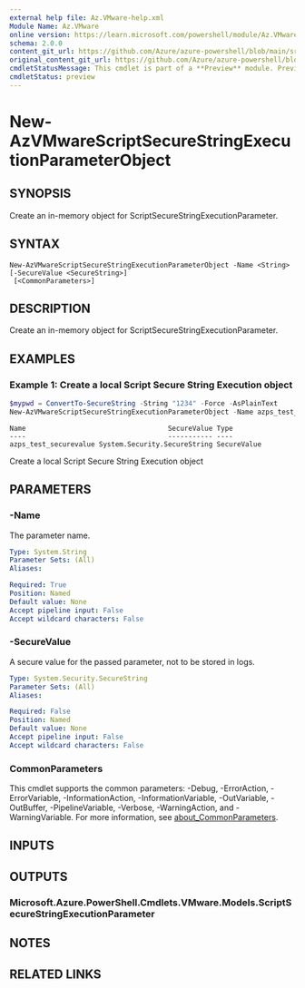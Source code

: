 ```yaml
---
external help file: Az.VMware-help.xml
Module Name: Az.VMware
online version: https://learn.microsoft.com/powershell/module/Az.VMware/new-azvmwarescriptsecurestringexecutionparameterobject
schema: 2.0.0
content_git_url: https://github.com/Azure/azure-powershell/blob/main/src/VMware/VMware/help/New-AzVMwareScriptSecureStringExecutionParameterObject.md
original_content_git_url: https://github.com/Azure/azure-powershell/blob/main/src/VMware/VMware/help/New-AzVMwareScriptSecureStringExecutionParameterObject.md
cmdletStatusMessage: This cmdlet is part of a **Preview** module. Preview versions aren't recommended for use in production environments. For more information, see https://aka.ms/azps-refstatus.
cmdletStatus: preview
---
```

# New-AzVMwareScriptSecureStringExecutionParameterObject

## SYNOPSIS
Create an in-memory object for ScriptSecureStringExecutionParameter.

## SYNTAX

```
New-AzVMwareScriptSecureStringExecutionParameterObject -Name <String> [-SecureValue <SecureString>]
 [<CommonParameters>]
```

## DESCRIPTION
Create an in-memory object for ScriptSecureStringExecutionParameter.

## EXAMPLES

### Example 1: Create a local Script Secure String Execution object
```powershell
$mypwd = ConvertTo-SecureString -String "1234" -Force -AsPlainText
New-AzVMwareScriptSecureStringExecutionParameterObject -Name azps_test_securevalue -SecureValue $mypwd
```

```output
Name                                   SecureValue Type
----                                   ----------- ----
azps_test_securevalue System.Security.SecureString SecureValue
```

Create a local Script Secure String Execution object

## PARAMETERS

### -Name
The parameter name.

```yaml
Type: System.String
Parameter Sets: (All)
Aliases:

Required: True
Position: Named
Default value: None
Accept pipeline input: False
Accept wildcard characters: False
```

### -SecureValue
A secure value for the passed parameter, not to be stored in logs.

```yaml
Type: System.Security.SecureString
Parameter Sets: (All)
Aliases:

Required: False
Position: Named
Default value: None
Accept pipeline input: False
Accept wildcard characters: False
```

### CommonParameters
This cmdlet supports the common parameters: -Debug, -ErrorAction, -ErrorVariable, -InformationAction, -InformationVariable, -OutVariable, -OutBuffer, -PipelineVariable, -Verbose, -WarningAction, and -WarningVariable. For more information, see [about_CommonParameters](http://go.microsoft.com/fwlink/?LinkID=113216).

## INPUTS

## OUTPUTS

### Microsoft.Azure.PowerShell.Cmdlets.VMware.Models.ScriptSecureStringExecutionParameter

## NOTES

## RELATED LINKS

